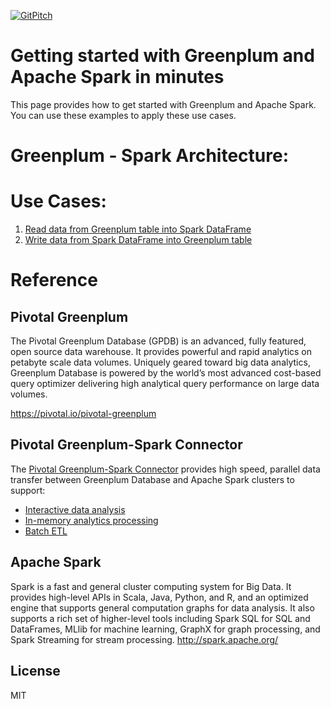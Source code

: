 [![GitPitch](https://gitpitch.com/assets/badge.svg)](https://gitpitch.com/kongyew/greenplum-spark-connector)

# Getting started with Greenplum and Apache Spark in minutes
This page provides how to get started with Greenplum and Apache Spark. You can use these examples to apply these use cases.

# Greenplum - Spark Architecture:


# Use Cases:

1. [Read data from Greenplum table into Spark DataFrame](usecase1/README.MD)
2. [Write data from Spark DataFrame into Greenplum table](usecase1/README.MD)


# Reference
## Pivotal Greenplum
The Pivotal Greenplum Database (GPDB) is an advanced, fully featured, open source data warehouse. It provides powerful and rapid analytics on petabyte scale data volumes. Uniquely geared toward big data analytics, Greenplum Database is powered by the world’s most advanced cost-based query optimizer delivering high analytical query performance on large data volumes.

<https://pivotal.io/pivotal-greenplum>

## Pivotal Greenplum-Spark Connector
The [Pivotal Greenplum-Spark Connector](http://greenplum-spark.docs.pivotal.io/latest/index.html) provides high speed, parallel data transfer between Greenplum Database and Apache Spark clusters to support:

- [Interactive data analysis](http://greenplum-spark.docs.pivotal.io/latest/overview.html)
- [In-memory analytics processing](http://greenplum-spark.docs.pivotal.io/latest/overview.html)
- [Batch ETL](http://greenplum-spark.docs.pivotal.io/latest/overview.html)

## Apache Spark
Spark is a fast and general cluster computing system for Big Data. It provides
high-level APIs in Scala, Java, Python, and R, and an optimized engine that
supports general computation graphs for data analysis. It also supports a
rich set of higher-level tools including Spark SQL for SQL and DataFrames,
MLlib for machine learning, GraphX for graph processing,
and Spark Streaming for stream processing.
<http://spark.apache.org/>

## License
MIT
